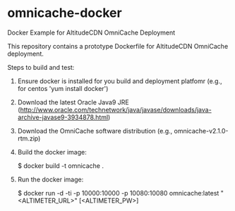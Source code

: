 # omnicache-docker
Docker Example for AltitudeCDN OmniCache Deployment

This repository contains a prototype Dockerfile for AltitudeCDN OmniCache deployment.

Steps to build and test:

1) Ensure docker is installed for you build and deployment platfomr (e.g., for centos 'yum install docker')
2) Download the latest Oracle Java9 JRE (http://www.oracle.com/technetwork/java/javase/downloads/java-archive-javase9-3934878.html)
3) Download the OmniCache software distribution (e.g., omnicache-v2.1.0-rtm.zip)
4) Build the docker image:

    $ docker build -t omnicache .
    
5) Run the docker image:

    $ docker run -d -ti -p 10000:10000 -p 10080:10080 omnicache:latest "<ALTIMETER_URL>" [<ALTIMETER_PW>]
    
